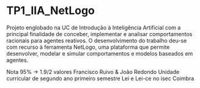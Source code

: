 # TP1_IIA_NetLogo
Projeto englobado na UC de Introdução à Inteligência Artificial com a principal finalidade de conceber, implementar e analisar comportamentos racionais para agentes reativos. O desenvolvimento do trabalho deu-se com recurso à ferramenta NetLogo, uma plataforma que permite desenvolver, modelar e simular comportamentos e modelos baseados em agentes. 

Nota 95% -> 1.9/2 valores
Francisco Ruivo & João Redondo 
Unidade curricular de segundo ano primeiro semestre Lei e Lei-ce no isec Coimbra
